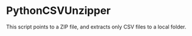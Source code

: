 # PythonCSVUnzipper
This script points to a ZIP file, and extracts only CSV files to a local folder.
